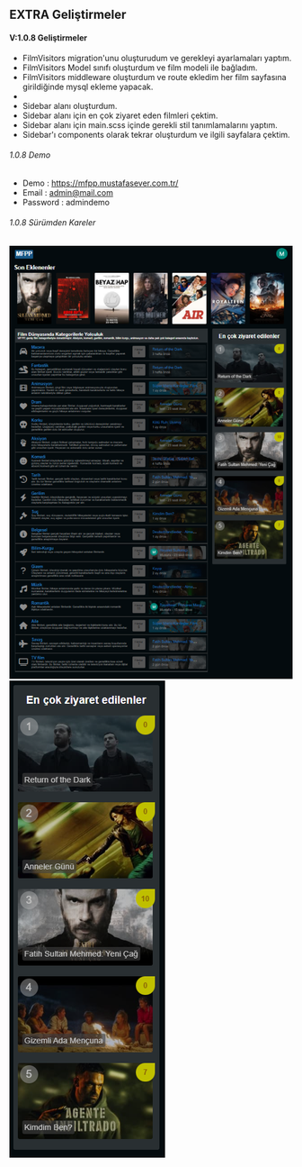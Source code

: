 ## EXTRA Geliştirmeler

#### V:1.0.8 Geliştirmeler
- FilmVisitors migration'unu oluşturudum ve gerekleyi ayarlamaları yaptım.
- FilmVisitors Model sınıfı oluşturdum ve film modeli ile bağladım.
- FilmVisitors middleware oluşturdum ve route ekledim her film sayfasına girildiğinde mysql ekleme yapacak.
- 
- Sidebar alanı oluşturdum.
- Sidebar alanı için en çok ziyaret eden filmleri çektim.
- Sidebar alanı için main.scss içinde gerekli stil tanımlamalarını yaptım.
- Sidebar'ı components olarak tekrar oluşturdum ve ilgili sayfalara çektim.


###### 1.0.8 Demo

- Demo : https://mfpp.mustafasever.com.tr/
- Email : admin@mail.com
- Password : admindemo


###### 1.0.8 Sürümden Kareler

![Anasyfa](./images/1.0.8/anasyafa.PNG)
![Sidebar](./images/1.0.8/sidebar.PNG)

